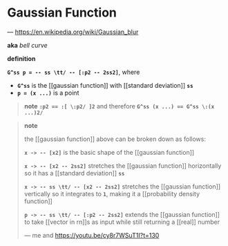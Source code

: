 # Gaussian Function

&mdash; <https://en.wikipedia.org/wiki/Gaussian_blur>

**aka** _bell curve_

**definition**

**`G^ss p = -- ss \tt/ -- [:p2 -- 2ss2]`**, where

- **`G^ss`** is the [[gaussian function]] with [[standard deviation]] **`ss`**
- **`p = (x ...)`** is a point

> **note** **`:p2 == :[ \:p2/ ]2`** and therefore **`G^ss (x ...) == G^ss \:(x ...)2/`**

> **note**
>
> the [[gaussian function]] above can be broken down as follows:
>
> **`x -> -- [x2]`** is the basic shape of the [[gaussian function]]
>
> **`x -> -- [x2 -- 2ss2]`** stretches the [[gaussian function]] horizontally so it has a [[standard deviation]] **`ss`**
>
> **`x -> -- ss \tt/ -- [x2 -- 2ss2]`** stretches the [[gaussian function]] vertically so it integrates to **`1`**, making it a [[probability density function]]
>
> **`p -> -- ss \tt/ -- [:p2 -- 2ss2]`** extends the [[gaussian function]] to take [[vector in rn]]s as input while still returning a [[real]] number
>
> &mdash; me and <https://youtu.be/cy8r7WSuT1I?t=130>
